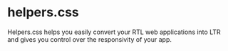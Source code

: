 helpers.css
===========

Helpers.css helps you easily convert your RTL web applications into LTR and gives you control over the responsivity of your app.
